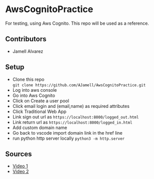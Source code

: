 # AwsCognitoPractice
For testing, using Aws Cognito. This repo will be used as a reference.  

## Contributors 
* Jamell Alvarez 

## Setup
* Clone this repo <br>
`git clone https://github.com/AJamell/AwsCognitoPractice.git`
* Log into aws console <br>
* Go into Aws Cognito <br>
* Click on Create a user pool
* Click email login and (email,name) as required attributes
* Click Traditional Web App
* Link sign out url as
  `https://localhost:8000/logged_out.html`
* Link return url as
  `https://localhost:8000/logged_in.html`
* Add custom domain name 
* Go back to vscode import domain link in the href line
* run python http server locally
`python3 -m http.server`

## Sources 
* [Video 1](https://youtu.be/peiv4qbV0Y8?si=f9j2s2qAaXCVkF4X)
* [Video 2](https://youtu.be/8a0vtkWJIA4?si=TFH79bxDXjYWPHIT)

